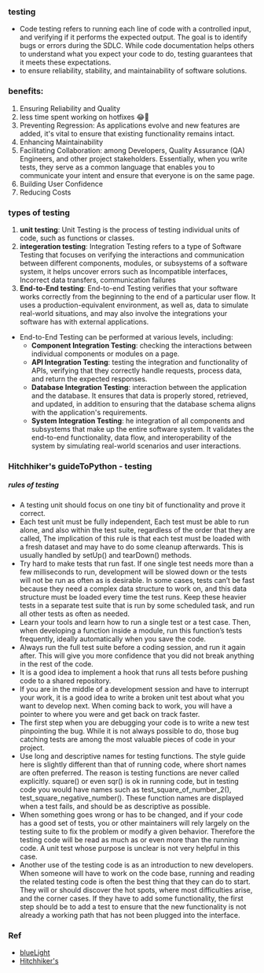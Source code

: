 ### testing
-  Code testing refers to running each line of code with a controlled input, and verifying if it performs the expected output. The goal is to identify bugs or errors during the SDLC. While code documentation helps others to understand what you expect your code to do, testing guarantees that it meets these expectations.
- to ensure reliability, stability, and maintainability of software solutions.

### benefits:
1. Ensuring Reliability and Quality
2. less time spent working on hotfixes 😂💚
3. Preventing Regression: As applications evolve and new features are added, it's vital to ensure that existing functionality remains intact.
4. Enhancing Maintainability
5. Facilitating Collaboration: among Developers, Quality Assurance (QA) Engineers, and other project stakeholders. Essentially, when you write tests, they serve as a common language that enables you to communicate your intent and ensure that everyone is on the same page. 
6. Building User Confidence
7. Reducing Costs

### types of testing
1. **unit testing**: Unit Testing is the process of testing individual units of code, such as functions or classes.
2. **integeration testing**: Integration Testing refers to a type of Software Testing that focuses on verifying the interactions and communication between different components, modules, or subsystems of a software system, it helps uncover errors such as Incompatible interfaces, Incorrect data transfers, communication failures
3. **End-to-End testing**: End-to-end Testing verifies that your software works correctly from the beginning to the end of a particular user flow. It uses a production-equivalent environment, as well as, data to simulate real-world situations, and may also involve the integrations your software has with external applications.
- End-to-End Testing can be performed at various levels, including:
    - **Component Integration Testing**: checking the interactions between individual components or modules on a page.
    - **API Integration Testing**: testing the integration and functionality of APIs, verifying that they correctly handle requests, process data, and return the expected responses.
    - **Database Integration Testing**: interaction between the application and the database. It ensures that data is properly stored, retrieved, and updated, in addition to ensuring that the database schema aligns with the application's requirements.
    - **System Integration Testing**: he integration of all components and subsystems that make up the entire software system. It validates the end-to-end functionality, data flow, and interoperability of the system by simulating real-world scenarios and user interactions.

### Hitchhiker's guideToPython - testing
##### rules of testing
- A testing unit should focus on one tiny bit of functionality and prove it correct.
- Each test unit must be fully independent, Each test must be able to run alone, and also within the test suite, regardless of the order that they are called, The implication of this rule is that each test must be loaded with a fresh dataset and may have to do some cleanup afterwards. This is usually handled by setUp() and tearDown() methods.
- Try hard to make tests that run fast. If one single test needs more than a few milliseconds to run, development will be slowed down or the tests will not be run as often as is desirable. In some cases, tests can’t be fast because they need a complex data structure to work on, and this data structure must be loaded every time the test runs. Keep these heavier tests in a separate test suite that is run by some scheduled task, and run all other tests as often as needed.
- Learn your tools and learn how to run a single test or a test case. Then, when developing a function inside a module, run this function’s tests frequently, ideally automatically when you save the code.
- Always run the full test suite before a coding session, and run it again after. This will give you more confidence that you did not break anything in the rest of the code.
- It is a good idea to implement a hook that runs all tests before pushing code to a shared repository.
- If you are in the middle of a development session and have to interrupt your work, it is a good idea to write a broken unit test about what you want to develop next. When coming back to work, you will have a pointer to where you were and get back on track faster.
- The first step when you are debugging your code is to write a new test pinpointing the bug. While it is not always possible to do, those bug catching tests are among the most valuable pieces of code in your project.
- Use long and descriptive names for testing functions. The style guide here is slightly different than that of running code, where short names are often preferred. The reason is testing functions are never called explicitly. square() or even sqr() is ok in running code, but in testing code you would have names such as test_square_of_number_2(), test_square_negative_number(). These function names are displayed when a test fails, and should be as descriptive as possible.
- When something goes wrong or has to be changed, and if your code has a good set of tests, you or other maintainers will rely largely on the testing suite to fix the problem or modify a given behavior. Therefore the testing code will be read as much as or even more than the running code. A unit test whose purpose is unclear is not very helpful in this case.
- Another use of the testing code is as an introduction to new developers. When someone will have to work on the code base, running and reading the related testing code is often the best thing that they can do to start. They will or should discover the hot spots, where most difficulties arise, and the corner cases. If they have to add some functionality, the first step should be to add a test to ensure that the new functionality is not already a working path that has not been plugged into the interface.

### Ref
- [blueLight](https://bluelight.co/blog/code-testing)
- [Hitchhiker's](https://docs.python-guide.org/writing/tests/)